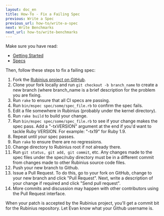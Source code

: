 ```yaml
---
layout: doc_en
title: How-To - Fix a Failing Spec
previous: Write a Spec
previous_url: how-to/write-a-spec
next: Write Benchmarks
next_url: how-to/write-benchmarks
---
```


Make sure you have read:

  *  [Getting Started](/doc/en/getting-started/)
  *  [Specs](/doc/en/specs/)

Then, follow these steps to fix a failing spec:

  1.  Fork the [Rubinius project on GitHub](https://github.com/rubinius/rubinius).
  2.  Clone your fork locally and run `git checkout -b branch_name` to create a new branch (where branch_name is
      a brief description for the problem you are fixing.
  3.  Run `rake` to ensure that all CI specs are passing.
  4.  Run `bin/mspec spec/some/spec_file.rb` to confirm the spec fails.
  5.  Edit a file somewhere in Rubinius (probably under the kernel directory).
  6.  Run `rake build` to build your change.
  7.  Run `bin/mspec spec/some/spec_file.rb` to see if your change makes the
      spec pass.
      Add a "-txVERSION" argument at the end if you'd want to tackle Ruby VERSION. 
      For example: "-tx19" for Ruby 1.9.
  8.  Repeat until your spec passes.
  9.  Run `rake` to ensure there are no regressions.
  10.  Change directory to Rubinius root if not already there.
  11.  Run `git status, git add, git commit`, etc. Any changes made to the spec
      files under the spec/ruby directory must be in a different commit from
      changes made to other Rubinius source code files.
  12. Push your new branch to Github.
  13. Issue a Pull Request.
      To do this, go to your fork on GitHub, change to your new branch and click "Pull Request".
      Next, write a description of your change if required and click "Send pull request".
  14. More commits and discussion may happen with other contributors using
      the Pull Request interface.

When your patch is accepted by the Rubinius project, you'll get a commit bit
for the Rubinius repository. Let Evan know what your Github username is.
